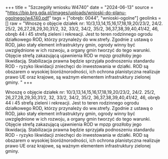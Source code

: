 +++
title = "Szczegóły wniosku W4740"
date = "2024-06-13"
source = "https://bip.brg.gda.pl/images/uploads/wnioski-do-planu-ogolnego/w4740.pdf"
tags = ["obręb: 0044", "wnioski-ogolne"]
geolinks = []
raw = "Wnoszę o objęcie działek nr: 10/3,13,14,15,16,17,18,19,20/23/2, 24/2. 25/2, 26,27,28,29,30,31/2, 32, 33/2, 34/2, 35/2, 36,37,38,39,40,41/42, 46, obręb 44 i 45 strefą zieleni i rekreacji. Jest to teren rodzinnego ogrodu działkowego ROD, którzy przynależy do ww.strefy. Zgodnie z ustawą o ROD, jako stały element infrastruktyry gmin, ogrody winny być uwzględnione w ich rozwoju, a organy gmin tworzyć do tego warunki. Objęcie strefą zakazującą ujawnienia ROD w mpzp groziłoby jego likwidacją. Stabilizacja prawna będzie sprzyjała podnoszeniu standardu ROD - ryzyko likwidacji zniechęci do inwestowania w działki. ROD są obszarem o wysokiej bioróżnorodności, ich ochrona planistyczna realizuje prawo UE oraz krajowe, są ważnym elementem infrastruktury zielonej gminy. "
+++

Wnoszę o objęcie działek nr: 10/3,13,14,15,16,17,18,19,20/23/2, 24/2. 25/2,
26,27,28,29,30,31/2, 32, 33/2, 34/2, 35/2, 36,37,38,39,40,41/42, 46, obręb 44 i 45 strefą zieleni
i rekreacji. Jest to teren rodzinnego ogrodu działkowego ROD, którzy przynależy do ww.strefy.
Zgodnie z ustawą o ROD, jako stały element infrastruktyry gmin, ogrody winny być
uwzględnione w ich rozwoju, a organy gmin tworzyć do tego warunki. Objęcie strefą zakazującą
ujawnienia ROD w mpzp groziłoby jego likwidacją. Stabilizacja prawna będzie sprzyjała
podnoszeniu standardu ROD - ryzyko likwidacji zniechęci do inwestowania w działki. ROD są
obszarem o wysokiej bioróżnorodności, ich ochrona planistyczna realizuje prawo UE oraz
krajowe, są ważnym elementem infrastruktury zielonej gminy.



